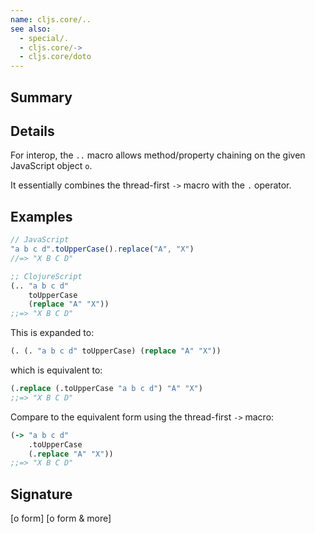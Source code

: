 ```yaml
---
name: cljs.core/..
see also:
  - special/.
  - cljs.core/->
  - cljs.core/doto
---
```


## Summary

## Details

For interop, the `..` macro allows method/property chaining on the given JavaScript object `o`.

It essentially combines the thread-first `->` macro with the `.` operator.

## Examples

```js
// JavaScript
"a b c d".toUpperCase().replace("A", "X")
//=> "X B C D"
```

```clj
;; ClojureScript
(.. "a b c d"
    toUpperCase
    (replace "A" "X"))
;;=> "X B C D"
```

This is expanded to:

```clj
(. (. "a b c d" toUpperCase) (replace "A" "X"))
```


which is equivalent to:

```clj
(.replace (.toUpperCase "a b c d") "A" "X")
;;=> "X B C D"
```

Compare to the equivalent form using the thread-first `->` macro:

```clj
(-> "a b c d"
    .toUpperCase
    (.replace "A" "X"))
;;=> "X B C D"
```

## Signature
[o form]
[o form & more]
